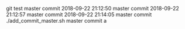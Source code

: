 git test
master commit 2018-09-22 21:12:50
master commit 2018-09-22 21:12:57
master commit 2018-09-22 21:14:05
master commit ./add_commit_master.sh
master commit a
